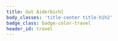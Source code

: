 ```yaml
---
title: Gut Aiderbichl
body_classes: 'title-center title-h1h2'
badge_class: badge-color-travel
header_id: travel
---
```



